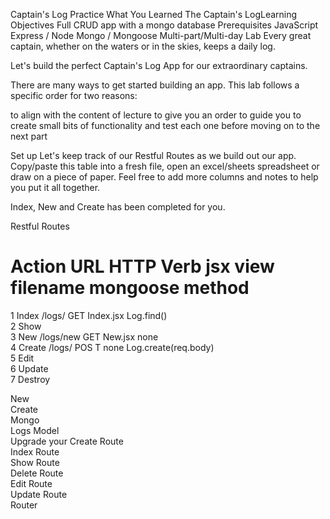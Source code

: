 Captain's Log
Practice What You Learned
The Captain's LogLearning Objectives
Full CRUD app with a mongo database
Prerequisites
JavaScript
Express / Node
Mongo / Mongoose
Multi-part/Multi-day Lab
Every great captain, whether on the waters or in the skies, keeps a daily log.

Let's build the perfect Captain's Log App for our extraordinary captains.

There are many ways to get started building an app. This lab follows a specific order for two reasons:

to align with the content of lecture
to give you an order to guide you to create small bits of functionality and test each one before moving on to the next part

Set up
Let's keep track of our Restful Routes as we build out our app. Copy/paste this table into a fresh file, open an excel/sheets spreadsheet or draw on a piece of paper. Feel free to add more columns and notes to help you put it all together.

Index, New and Create has been completed for you.

Restful Routes

# Action URL HTTP Verb jsx view filename mongoose method

1 Index /logs/ GET Index.jsx Log.find()</br>
2 Show</br>
3 New /logs/new GET New.jsx none</br>
4 Create /logs/ POS T none Log.create(req.body)</br>
5 Edit</br>
6 Update</br>
7 Destroy</br>

New</br>
Create</br>
Mongo</br>
Logs Model</br>
Upgrade your Create Route</br>
Index Route</br>
Show Route</br>
Delete Route</br>
Edit Route</br>
Update Route</br>
Router
